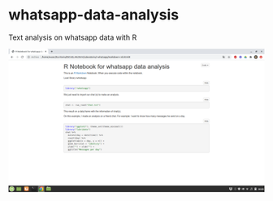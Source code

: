 # whatsapp-data-analysis
Text analysis on whatsapp data with R

![notebook of analysis](readme.png)
